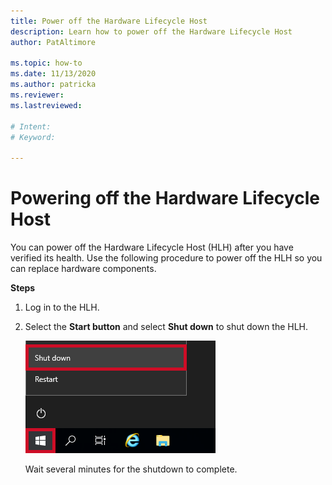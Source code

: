 ```yaml
---
title: Power off the Hardware Lifecycle Host
description: Learn how to power off the Hardware Lifecycle Host
author: PatAltimore

ms.topic: how-to
ms.date: 11/13/2020
ms.author: patricka
ms.reviewer: 
ms.lastreviewed: 

# Intent: 
# Keyword: 

---
```


# Powering off the Hardware Lifecycle Host

You can power off the Hardware Lifecycle Host (HLH) after you have
verified its health. Use the following procedure to power off the HLH
so you can replace hardware components.

**Steps**

1.  Log in to the HLH.

2.  Select the **Start button** and select **Shut down** to shut down the HLH.

    ![](media/image-22.png)

    Wait several minutes for the shutdown to complete.
    
